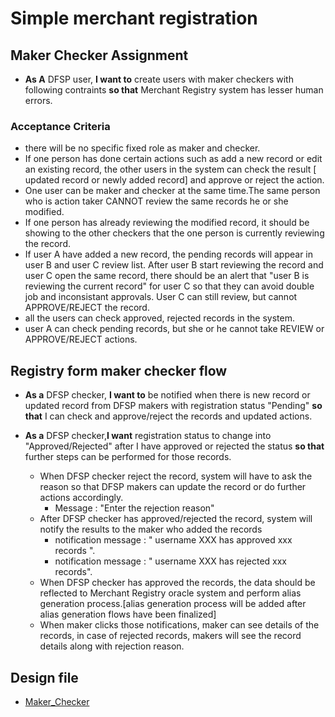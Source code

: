 # Simple merchant registration 

## Maker Checker Assignment

* **As A** DFSP user, **I want to** create users with maker checkers with following contraints **so that** Merchant Registry system has lesser human errors.
 
### Acceptance Criteria

* there will be no specific fixed role as maker and checker.
* If one person has done certain actions such as add a new record or edit an existing record, the other users in the system can check the result [ updated record or newly added record] and approve or reject the action. 
* One user can be maker and checker at the same time.The same person who is action taker CANNOT review the same records he or she modified.
* If one person has already reviewing the modified record, it should be showing to the other checkers that the one person is currently reviewing the record.
* If user A have added a new record, the pending records will appear in user B and user C review list. After user B start reviewing the record and user C open the same record, there should be an alert that "user B is reviewing the current record" for user C so that they can avoid double job and inconsistant approvals. User C can still review, but cannot APPROVE/REJECT the record.
* all the users can check approved, rejected records in the system.
* user A can check pending records, but she or he cannot take REVIEW or APPROVE/REJECT actions.



## Registry form maker checker flow

* **As a** DFSP checker, **I want to** be notified when there is new record or updated record from DFSP makers with registration status "Pending" **so that** I can check and approve/reject the records and updated actions. 

* **As a** DFSP checker,**I want** registration status to change into "Approved/Rejected" after I have approved or rejected the status **so that** further steps can be performed for those records. 
    * When DFSP checker reject the record, system will have to ask the reason so that DFSP makers can update the record or do further actions accordingly. 
        * Message : "Enter the rejection reason"
    * After DFSP checker has approved/rejected the record, system will notify the results to the maker who added the records
        * notification message : " username XXX has approved xxx records ". 
        * notification message : " username XXX has rejected xxx records". 
    * When DFSP checker has approved the records, the data should be reflected to Merchant Registry oracle system and perform alias generation process.[alias generation process will be added after alias generation flows have been finalized] 
    * When maker clicks those notifications, maker can see details of the records, in case of rejected records, makers will see the record details along with rejection reason. 

## Design file
* [Maker_Checker](https://www.figma.com/proto/sEFusJJ4pQedgXvfRixE7b/Merchant-Registry-Prototype?page-id=1435%3A7881&type=design&node-id=1504-14308&viewport=528%2C298%2C0.35&t=3AEfehrhNBILWl7q-1&scaling=scale-down&starting-point-node-id=1517%3A10353&show-proto-sidebar=1)